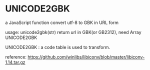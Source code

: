# UNICODE2GBK
a JavaScript function convert utf-8 to GBK in URL form
 
usage: 
unicode2gbk(str) return url in GBK(or GB2312), need Array UNICODE2GBK
 
UNICODE2GBK : a code table is used to transform.
 
reference: 
https://github.com/winlibs/libiconv/blob/master/libiconv-1.14.tar.gz
